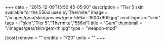 +++
date = "2015-12-09T15:50:45-05:00"
description = "Tier 5 skin available for the 556xi used by Thermite."
image = "/images/gear/skin/preview/gem-556xi--1600x900.jpg"
mod-types = "skin"
tags = ["skin","Tier 5","Thermite","556xi"]
title = "Gem"
thumbnail = "/images/gear/skin/gem-th.jpg"
type = "weapon-mod"

[cost]
  renown = ""
  credits = "720"
  units = ""
+++

